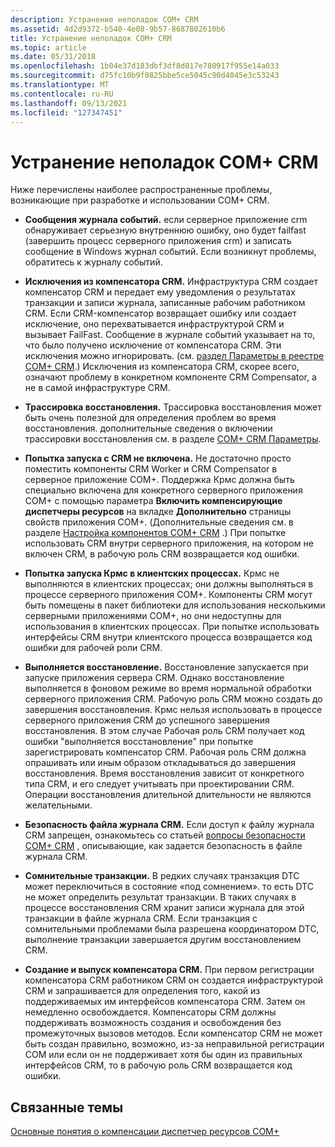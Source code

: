 ```yaml
---
description: Устранение неполадок COM+ CRM
ms.assetid: 4d2d9372-b540-4e08-9b57-8687802610b6
title: Устранение неполадок COM+ CRM
ms.topic: article
ms.date: 05/31/2018
ms.openlocfilehash: 1b04e37d183dbf3df8d017e780917f955e14a033
ms.sourcegitcommit: d75fc10b9f0825bbe5ce5045c90d4045e3c53243
ms.translationtype: MT
ms.contentlocale: ru-RU
ms.lasthandoff: 09/13/2021
ms.locfileid: "127347451"
---
```

# <a name="troubleshooting-the-com-crm"></a>Устранение неполадок COM+ CRM

Ниже перечислены наиболее распространенные проблемы, возникающие при разработке и использовании COM+ CRM.

-   **Сообщения журнала событий.** если серверное приложение crm обнаруживает серьезную внутреннюю ошибку, оно будет failfast (завершить процесс серверного приложения crm) и записать сообщение в Windows журнал событий. Если возникнут проблемы, обратитесь к журналу событий.

-   **Исключения из компенсатора CRM.** Инфраструктура CRM создает компенсатор CRM и передает ему уведомления о результатах транзакции и записи журнала, записанные рабочим работником CRM. Если CRM-компенсатор возвращает ошибку или создает исключение, оно перехватывается инфраструктурой CRM и вызывает FailFast. Сообщение в журнале событий указывает на то, что было получено исключение от компенсатора CRM. Эти исключения можно игнорировать. (см. [раздел Параметры в реестре COM+ CRM](com--crm-registry-settings.md).) Исключения из компенсатора CRM, скорее всего, означают проблему в конкретном компоненте CRM Compensator, а не в самой инфраструктуре CRM.

-   **Трассировка восстановления.** Трассировка восстановления может быть очень полезной для определения проблем во время восстановления. дополнительные сведения о включении трассировки восстановления см. в разделе [COM+ CRM Параметры](com--crm-registry-settings.md).

-   **Попытка запуска с CRM не включена.** Не достаточно просто поместить компоненты CRM Worker и CRM Compensator в серверное приложение COM+. Поддержка Крмс должна быть специально включена для конкретного серверного приложения COM+ с помощью параметра **Включить компенсирующие диспетчеры ресурсов** на вкладке **Дополнительно** страницы свойств приложения COM+. (Дополнительные сведения см. в разделе [Настройка компонентов COM+ CRM](configuring-com--crm-components.md) .) При попытке использовать CRM внутри серверного приложения, на котором не включен CRM, в рабочую роль CRM возвращается код ошибки.

-   **Попытка запуска Крмс в клиентских процессах.** Крмс не выполняются в клиентских процессах; они должны выполняться в процессе серверного приложения COM+. Компоненты CRM могут быть помещены в пакет библиотеки для использования несколькими серверными приложениями COM+, но они недоступны для использования в клиентских процессах. При попытке использовать интерфейсы CRM внутри клиентского процесса возвращается код ошибки для рабочей роли CRM.

-   **Выполняется восстановление.** Восстановление запускается при запуске приложения сервера CRM. Однако восстановление выполняется в фоновом режиме во время нормальной обработки серверного приложения CRM. Рабочую роль CRM можно создать до завершения восстановления. Крмс нельзя использовать в процессе серверного приложения CRM до успешного завершения восстановления. В этом случае Рабочая роль CRM получает код ошибки "выполняется восстановление" при попытке зарегистрировать компенсатор CRM. Рабочая роль CRM должна опрашивать или иным образом откладываться до завершения восстановления. Время восстановления зависит от конкретного типа CRM, и его следует учитывать при проектировании CRM. Операции восстановления длительной длительности не являются желательными.

-   **Безопасность файла журнала CRM.** Если доступ к файлу журнала CRM запрещен, ознакомьтесь со статьей [вопросы безопасности COM+ CRM](com--crm-security-considerations.md) , описывающие, как задается безопасность в файле журнала CRM.

-   **Сомнительные транзакции.** В редких случаях транзакция DTC может переключиться в состояние «под сомнением». то есть DTC не может определить результат транзакции. В таких случаях в процессе восстановления CRM хранит записи журнала для этой транзакции в файле журнала CRM. Если транзакция с сомнительными проблемами была разрешена координатором DTC, выполнение транзакции завершается другим восстановлением CRM.

-   **Создание и выпуск компенсатора CRM.** При первом регистрации компенсатора CRM работником CRM он создается инфраструктурой CRM и запрашивается для определения того, какой из поддерживаемых им интерфейсов компенсатора CRM. Затем он немедленно освобождается. Компенсаторы CRM должны поддерживать возможность создания и освобождения без промежуточных вызовов методов. Если компенсатор CRM не может быть создан правильно, возможно, из-за неправильной регистрации COM или если он не поддерживает хотя бы один из правильных интерфейсов CRM, то в рабочую роль CRM возвращается код ошибки.

## <a name="related-topics"></a>Связанные темы

<dl> <dt>

[Основные понятия о компенсации диспетчер ресурсов COM+](com--compensating-resource-manager-concepts.md)
</dt> </dl>

 

 



